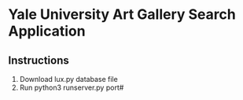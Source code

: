 # Yale University Art Gallery Search Application
## Instructions
1. Download lux.py database file
2. Run python3 runserver.py port#
